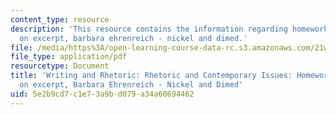 ```yaml
---
content_type: resource
description: 'This resource contains the information regarding homework 6: questions
  on excerpt, barbara ehrenreich - nickel and dimed.'
file: /media/https%3A/open-learning-course-data-rc.s3.amazonaws.com/21w-011-writing-and-rhetoric-rhetoric-and-contemporary-issues-fall-2015/5e2b9cd7c1e73a9bd079a34a60694462_MIT21W_011F15_HW6.pdf
file_type: application/pdf
resourcetype: Document
title: 'Writing and Rhetoric: Rhetoric and Contemporary Issues: Homework 6: Questions
  on excerpt, Barbara Ehrenreich - Nickel and Dimed'
uid: 5e2b9cd7-c1e7-3a9b-d079-a34a60694462
---
```

